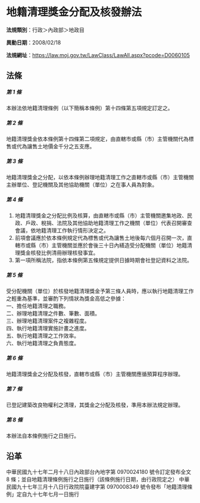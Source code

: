 # 地籍清理獎金分配及核發辦法


**法規類別**：行政＞內政部＞地政目

**異動日期**：2008/02/18  

**法規網址**：https://law.moj.gov.tw/LawClass/LawAll.aspx?pcode=D0060105



## 法條
##### 第 1 條
本辦法依地籍清理條例（以下簡稱本條例）第十四條第五項規定訂定之。

##### 第 2 條
地籍清理獎金依本條例第十四條第二項規定，由直轄市或縣（市）主管機關代為標售或代為讓售土地價金千分之五支應。

##### 第 3 條
地籍清理獎金之分配，以依本條例辦理地籍清理工作之直轄市或縣（市）主管機關主辦單位、登記機關及其他協助機關（單位）之在事人員為對象。

##### 第 4 條
1. 地籍清理獎金之分配比例及核算，由直轄市或縣（市）主管機關邀集地政、民政、戶政、稅捐、法院及其他協助地籍清理工作之機關（單位）代表召開審查會議，依地籍清理工作執行情形決定之。
1. 前項會議應於依本條例規定代為標售或代為讓售土地後每六個月召開一次，直轄市或縣（市）主管機關並應於會後三十日內繕造受分配機關（單位）地籍清理獎金核發比例清冊辦理核發事宜。
1. 第一項所稱法院，指依本條例第五條規定提供日據時期會社登記資料之法院。

##### 第 5 條
受分配機關（單位）於核發地籍清理獎金予第三條人員時，應以執行地籍清理工作之輕重為基準，並審酌下列情狀為獎金高低之參據：  
一、擔任地籍清理之職務。  
二、辦理地籍清理之件數、筆數、面積。  
三、辦理地籍清理案件之複雜程度。  
四、執行地籍清理實施計畫之進度。  
五、執行地籍清理之工作效率。  
六、執行地籍清理之負責態度。

##### 第 6 條
地籍清理獎金之分配及核發，直轄市或縣（市）主管機關應循預算程序辦理。

##### 第 7 條
已登記建築改良物權利之清理，其獎金之分配及核發，準用本辦法規定辦理。

##### 第 8 條
本辦法自本條例施行之日施行。

## 沿革
中華民國九十七年二月十八日內政部台內地字第 0970024180 號令訂定發布全文 8  條；並自地籍清理條例施行之日施行（該條例施行日期，由行政院定之）          中華民國九十七年三月十八日行政院院臺建字第 0970008349 號令發布「地籍清理條例」定自九十七年七月一日施行                                      
